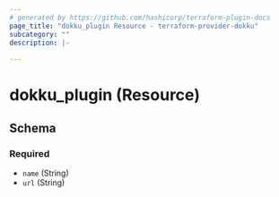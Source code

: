 ```yaml
---
# generated by https://github.com/hashicorp/terraform-plugin-docs
page_title: "dokku_plugin Resource - terraform-provider-dokku"
subcategory: ""
description: |-
  
---
```


# dokku_plugin (Resource)





<!-- schema generated by tfplugindocs -->
## Schema

### Required

- `name` (String)
- `url` (String)


